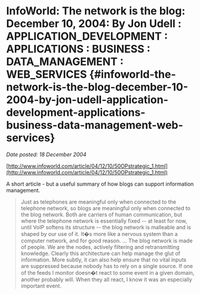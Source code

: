 # InfoWorld: The network is the blog: December 10, 2004: By Jon Udell : APPLICATION_DEVELOPMENT : APPLICATIONS : BUSINESS : DATA_MANAGEMENT : WEB_SERVICES {#infoworld-the-network-is-the-blog-december-10-2004-by-jon-udell-application-development-applications-business-data-management-web-services}

_Date posted: 18 December 2004_

[http://www.infoworld.com/article/04/12/10/50OPstrategic_1.html](http://www.infoworld.com/article/04/12/10/50OPstrategic_1.html)

A short article - but a useful summary of how blogs can support information management.

> Just as telephones are meaningful only when connected to the telephone network, so blogs are meaningful only when connected to the blog network. Both are carriers of human communication, but where the telephone network is essentially fixed -- at least for now, until VoIP softens its structure -- the blog network is malleable and is shaped by our use of it. It�s more like a nervous system than a computer network, and for good reason. ... The blog network is made of people. We are the nodes, actively filtering and retransmitting knowledge. Clearly this architecture can help manage the glut of information. More subtly, it can also help ensure that no vital inputs are suppressed because nobody has to rely on a single source. If one of the feeds I monitor doesn�t react to some event in a given domain, another probably will. When they all react, I know it was an especially important event.